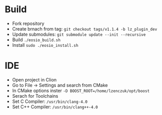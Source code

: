 # Build
* Fork repository
* Create brnach from tag: `git checkout tags/v1.1.4 -b lz_plugin_dev`
* Update submodules: `git submodule update --init --recursive`
* Build `./eosio_build.sh`
* Install `sudo ./eosio_install.sh`
# IDE
* Open project in Clion
* Go to File -> Settings and search from CMake
* In CMake options inster `-D BOOST_ROOT=/home/lzenczuk/opt/boost`
* Serach for Toolchains
* Set C Compiler: `/usr/bin/clang-4.0`
* Set C++ Compiler: `/usr/bin/clang++-4.0`
